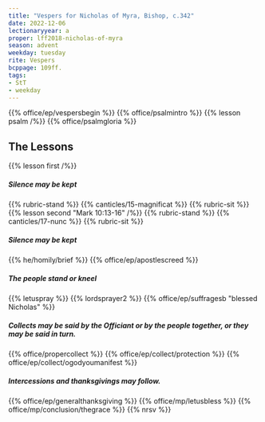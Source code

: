 ```yaml
---
title: "Vespers for Nicholas of Myra, Bishop, c.342"
date: 2022-12-06
lectionaryyear: a
proper: lff2018-nicholas-of-myra
season: advent
weekday: tuesday
rite: Vespers
bcppage: 109ff.
tags:
- StT
- weekday
---
```

{{% office/ep/vespersbegin %}}
{{% office/psalmintro %}}
{{% lesson psalm /%}}
{{% office/psalmgloria %}}
## The Lessons
{{% lesson first /%}}
##### Silence may be kept
{{% rubric-stand %}}
{{% canticles/15-magnificat %}}
{{% rubric-sit %}}
{{% lesson second "Mark 10:13-16" /%}}
{{% rubric-stand %}}
{{% canticles/17-nunc %}}
{{% rubric-sit %}}
##### Silence may be kept
{{% he/homily/brief %}}
{{% office/ep/apostlescreed %}}
##### The people stand or kneel
{{% letuspray %}}
{{% lordsprayer2 %}}
{{% office/ep/suffragesb "blessed Nicholas" %}}
##### Collects may be said by the Officiant or by the people together, or they may be said in turn.
{{% office/propercollect %}}
{{% office/ep/collect/protection %}}
{{% office/ep/collect/ogodyoumanifest %}}
##### Intercessions and thanksgivings may follow.
{{% office/ep/generalthanksgiving %}}
{{% office/mp/letusbless %}}
{{% office/mp/conclusion/thegrace %}}
{{% nrsv %}}

